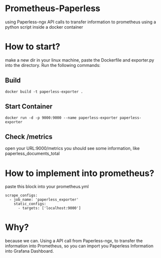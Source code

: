 # Prometheus-Paperless
using Paperless-ngx API calls to transfer information to prometheus using a python script inside a docker container

# How to start?
make a new dir in your linux machine, paste the Dockerfile and exporter.py into the directory. Run the following commands:

## Build
```
docker build -t paperless-exporter .
```

## Start Container
```
docker run -d -p 9000:9000 --name paperless-exporter paperless-exporter
```
## Check /metrics
open your URL:9000/metrics you should see some information, like paperless_documents_total


# How to implement into prometheus?
paste this block into your prometheus.yml
```
scrape_configs:
  - job_name: 'paperless_exporter'
    static_configs:
      - targets: ['localhost:9000']
```


# Why?
because we can.
Using a API call from Paperless-ngx, to transfer the information into Prometheus, so you can import you Paperless Information into Grafana Dashboard.
